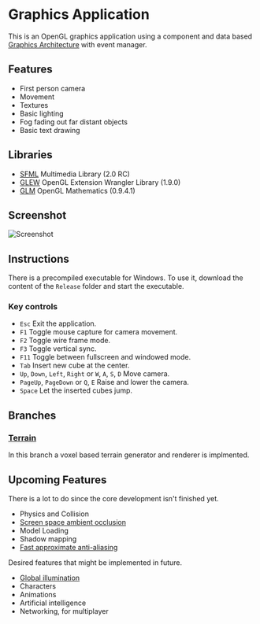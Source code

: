 Graphics Application
====================

This is an OpenGL graphics application using a component and data based [Graphics Architecture](https://github.com/ComputerGame/GraphicsArchitecture) with event manager.

Features
--------

- First person camera
- Movement
- Textures
- Basic lighting
- Fog fading out far distant objects
- Basic text drawing

Libraries
---------

- [SFML](http://www.sfml-dev.org/) Multimedia Library (2.0 RC)
- [GLEW](http://glew.sourceforge.net/) OpenGL Extension Wrangler Library (1.9.0)
- [GLM](http://glm.g-truc.net/) OpenGL Mathematics (0.9.4.1)

Screenshot
----------

![Screenshot](https://raw.github.com/ComputerGame/GraphicsApplication/master/screenshot.png)

Instructions
------------

There is a precompiled executable for Windows. To use it, download the content of the `Release` folder and start the executable.

### Key controls

- `Esc` Exit the application.
- `F1` Toggle mouse capture for camera movement.
- `F2` Toggle wire frame mode.
- `F3` Toggle vertical sync.
- `F11` Toggle between fullscreen and windowed mode.
- `Tab` Insert new cube at the center.
- `Up`, `Down`, `Left`, `Right` or `W`, `A`, `S`, `D` Move camera.
- `PageUp`, `PageDown` or `Q`, `E` Raise and lower the camera.
- `Space` Let the inserted cubes jump.

Branches
--------

### [Terrain](https://github.com/ComputerGame/GraphicsApplication/tree/terrain)

In this branch a voxel based terrain generator and renderer is implmented.

Upcoming Features
-----------------

There is a lot to do since the core development isn't finished yet.

- Physics and Collision
- [Screen space ambient occlusion](http://en.wikipedia.org/wiki/Screen_space_ambient_occlusion)
- Model Loading
- Shadow mapping
- [Fast approximate anti-aliasing](http://en.wikipedia.org/wiki/Fast_approximate_anti-aliasing)

Desired features that might be implemented in future.

- [Global illumination](http://en.wikipedia.org/wiki/Global_illumination)
- Characters
- Animations
- Artificial intelligence
- Networking, for multiplayer
